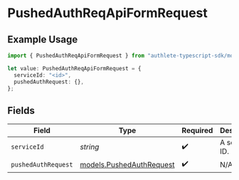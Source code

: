 # PushedAuthReqApiFormRequest

## Example Usage

```typescript
import { PushedAuthReqApiFormRequest } from "authlete-typescript-sdk/models/operations";

let value: PushedAuthReqApiFormRequest = {
  serviceId: "<id>",
  pushedAuthRequest: {},
};
```

## Fields

| Field                                                         | Type                                                          | Required                                                      | Description                                                   |
| ------------------------------------------------------------- | ------------------------------------------------------------- | ------------------------------------------------------------- | ------------------------------------------------------------- |
| `serviceId`                                                   | *string*                                                      | :heavy_check_mark:                                            | A service ID.                                                 |
| `pushedAuthRequest`                                           | [models.PushedAuthRequest](../../models/pushedauthrequest.md) | :heavy_check_mark:                                            | N/A                                                           |